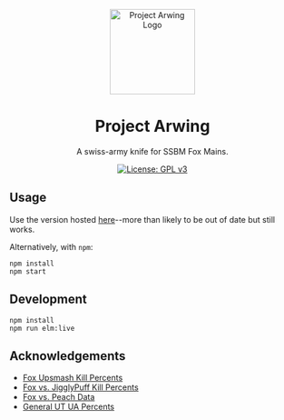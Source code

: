 <p align="center">
  <img src="app/rsrc/icon.png" alt="Project Arwing Logo" width="150" height="150" />
</p>
<h1 align="center">Project Arwing</h1>

<div align="center">

A swiss-army knife for SSBM Fox Mains.

[![License: GPL v3](https://img.shields.io/badge/License-GPLv3-blue.svg)](https://github.com/IvantheTricourne/project-arwing/blob/master/LICENSE.txt)

</div>

## Usage

Use the version hosted [here](https://ivanthetricourne.github.io/project-arwing/index.html)--more than likely to be out of date but still works.

Alternatively, with `npm`:

```
npm install
npm start
```

## Development

```
npm install
npm run elm:live
```

## Acknowledgements

* [Fox Upsmash Kill Percents](https://docs.google.com/spreadsheets/d/1zvXp5UA0XJRItmQBxpuxq94wmoRyM9OghKM453ypAks/edit#gid=0)
* [Fox vs. JigglyPuff Kill Percents](https://imgur.com/5P8IGsp)
* [Fox vs. Peach Data](https://www.youtube.com/watch?v=p4bAz1OLQ70&t=2207s)
* [General UT UA Percents](https://docs.google.com/spreadsheets/d/1_kTQ1qGoAAfM6cW3BnsdQJH902k7JiFfHm4qYg_vjzo/edit#gid=0)